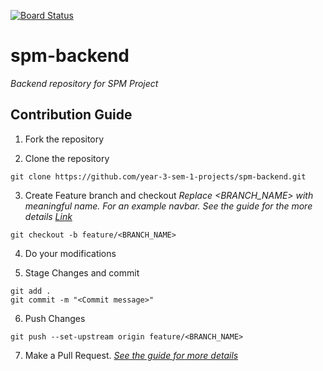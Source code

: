 [![Board Status](https://dev.azure.com/SLIIT-Y3S1/6af1d574-43c2-4757-a687-e53a4e849872/85c2c4ed-31d9-4270-97ae-7c5a220b2f1d/_apis/work/boardbadge/2166ceaf-2f28-443a-9754-a884bb602f02?columnOptions=1)](https://dev.azure.com/SLIIT-Y3S1/6af1d574-43c2-4757-a687-e53a4e849872/_boards/board/t/85c2c4ed-31d9-4270-97ae-7c5a220b2f1d/Microsoft.RequirementCategory/)
# spm-backend
_Backend repository for SPM Project_

## Contribution Guide
1. Fork the repository

2. Clone the repository
```
git clone https://github.com/year-3-sem-1-projects/spm-backend.git
```
3. Create Feature branch and checkout
_Replace <BRANCH_NAME> with meaningful name. For an example navbar. See the guide for the more details [Link](https://www.atlassian.com/git/tutorials/comparing-workflows/feature-branch-workflow)_
```
git checkout -b feature/<BRANCH_NAME>
```
4. Do your modifications

5. Stage Changes and commit
```
git add .
git commit -m "<Commit message>"
```
6. Push Changes 
```
git push --set-upstream origin feature/<BRANCH_NAME>
```
7. Make a Pull Request. 
_[See the guide for more details](https://docs.github.com/en/free-pro-team@latest/github/collaborating-with-issues-and-pull-requests/creating-a-pull-request)_
